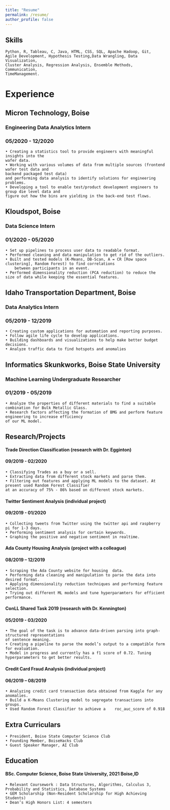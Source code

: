 ```yaml
---
title: "Resume"
permalink: /resume/
author_profile: false
---
```

## Skills
    Python, R, Tableau, C, Java, HTML, CSS, SQL, Apache Hadoop, Git, 
    Agile Development, Hypothesis Testing,Data Wrangling, Data Visualization, 
    Cluster Analysis, Regression Analysis, Ensemble Methods, Communication, 
    TimeManagement.


# Experience
## Micron Technology, Boise
### Engineering Data Analytics Intern
### 05/2020 - 12/2020
    • Creating a statistics tool to provide engineers with meaningful insights into the 
    wafer data.
    • Working with various volumes of data from multiple sources (frontend wafer test data and 
    backend packaged test data) 
    and performing data analysis to identify solutions for engineering problems.
    • Developing a tool to enable test/product development engineers to group die level data and 
    figure out how the bins are yielding in the back-end test flows.
    
## Kloudspot, Boise
### Data Science Intern
### 01/2020 - 05/2020
    • Set up pipelines to process user data to readable format.
    • Performed cleaning and data manipulation to get rid of the outliers.
    • Built and tested models (K-Means, DB-Scan, A = CR [Row space clustering], Random Forest) to find correlations
        between participants in an event.
    • Performed dimensionality reduction (PCA reduction) to reduce the size of data while keeping the essential features.
    
## Idaho Transportation Department, Boise     
### Data Analytics Intern
### 05/2019 - 12/2019
    • Creating custom applications for automation and reporting purposes. 
    • Follow agile life cycle to develop applications.
    • Building dashboards and visualizations to help make better budget decisions.
    • Analyze traffic data to find hotspots and anomalies

## Informatics Skunkworks, Boise State University
### Machine Learning Undergraduate Researcher
### 01/2019 - 05/2019
    • Analyze the properties of different materials to find a suitable combination for Bulk Metallic Glass.
    • Research factors affecting the formation of BMG and perform feature engineering to increase efficiency
    of our ML model.


## Research/Projects
#### Trade Direction Classification (research with Dr. Egginton)
#### 09/2019 - 02/2020
    • Classifying Trades as a buy or a sell.
    • Extracting data from different stock markets and parse them.
    • Filtering out features and applying ML models to the dataset. At present used Random Forest Classifier
    at an accuracy of 75% - 86% based on different stock markets. 

#### Twitter Sentiment Analysis (individual project)
#### 09/2019 - 01/2020                   
    • Collecting tweets from Twitter using the twitter api and raspberry pi for 1-3 days.
    • Performing sentiment analysis for certain keywords.
    • Graphing the positive and negative sentiment in realtime.

#### Ada County Housing Analysis (project with a colleague)
#### 08/2019 – 12/2019
    • Scraping the Ada County website for housing  data.
    • Performing data cleaning and manipulation to parse the data into desired format.
    • Applying dimensionality reduction techniques and performing feature selection.
    • Trying out different ML models and tune hyperparamters for efficient performance.

####  ConLL Shared Task 2019 (research with Dr. Kennington) 
#### 05/2019 - 03/2020
    • The goal of the task is to advance data-driven parsing into graph-structured representations
    of sentence meaning.
    • Creating a pipeline to parse the model’s output to a compatible form for evaluation.
    • Model in progress and currently has a f1 score of 0.72. Tuning hyperparameters to get better results.

#### Credit Card Fraud Analysis (individual project)
#### 06/2019 – 08/2019
    • Analyzing credit card transaction data obtained from Kaggle for any anomalies.
    • Build a K-Means Clustering model to segregate transactions into groups.
    • Used Random Forest Classifier to achieve a    roc_auc_score of 0.918


## Extra Curriculars
    • President, Boise State Computer Science Club 
    • Founding Member, BoiseHacks Club 
    • Guest Speaker Manager, AI Club


## Education
####  BSc. Computer Science, Boise State University, 2021 Boise,ID
    • Relevant Coursework : Data Structures, Algorithms, Calculus 3, Probability and Statistics, Database Systems
    • GEM Scholarship (Non-Resident Scholarship for High Achieving Students)
    • Dean’s High Honors List: 4 semesters
